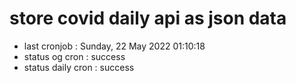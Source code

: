 # store covid daily api as json data

- last cronjob : Sunday, 22 May 2022 01:10:18
- status og cron : success
- status daily cron : success
      
      